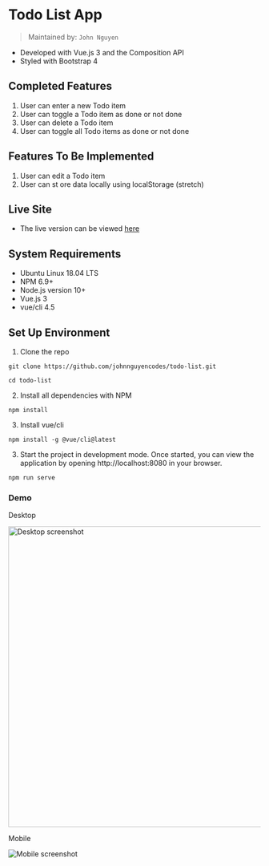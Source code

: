 # Todo List App
> Maintained by: `John Nguyen`

* Developed with Vue.js 3 and the Composition API
* Styled with Bootstrap 4

## Completed Features
  1. User can enter a new Todo item
  2. User can toggle a Todo item as done or not done
  3. User can delete a Todo item
  4. User can toggle all Todo items as done or not done

## Features To Be Implemented
  1. User can edit a Todo item
  2. User can st ore data locally using localStorage (stretch)

## Live Site
* The live version can be viewed [here](https://todo-list.johnnguyencodes.com)

## System Requirements
* Ubuntu Linux 18.04 LTS
* NPM 6.9+
* Node.js version 10+
* Vue.js 3
* vue/cli 4.5


## Set Up Environment
1. Clone the repo

```
git clone https://github.com/johnnguyencodes/todo-list.git

cd todo-list
```
2. Install all dependencies with NPM
```
npm install
```

3. Install vue/cli
```
npm install -g @vue/cli@latest
```

3. Start the project in development mode.  Once started, you can view the application by opening http://localhost:8080 in your browser.
```
npm run serve
```

### Demo

Desktop

<img src="https://user-images.githubusercontent.com/61361957/103187398-0c53e700-4879-11eb-89e2-40512e4c9c4c.jpg" width="600" alt="Desktop screenshot">

Mobile

<img src="https://user-images.githubusercontent.com/61361957/103187334-d151b380-4878-11eb-9190-70c163831b42.jpg" alt="Mobile screenshot">
